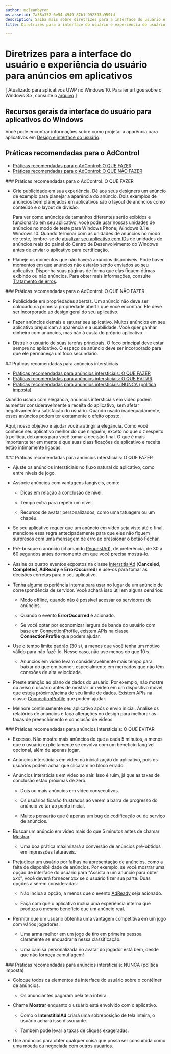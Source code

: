 ```yaml
---
author: mcleanbyron
ms.assetid: 7a38a352-6e54-4949-87b1-992395a959fd
description: Saiba mais sobre diretrizes para a interface do usuário e experiência do usuário para anúncios em aplicativos.
title: Diretrizes para a interface do usuário e experiência do usuário para anúncios em aplicativos

---
```


# Diretrizes para a interface do usuário e experiência do usuário para anúncios em aplicativos


\[ Atualizado para aplicativos UWP no Windows 10. Para ler artigos sobre o Windows 8.x, consulte o [arquivo](http://go.microsoft.com/fwlink/p/?linkid=619132) \]

## Recursos gerais da interface do usuário para aplicativos do Windows

Você pode encontrar informações sobre como projetar a aparência para aplicativos em [Design e interface do usuário](https://developer.microsoft.com/windows/design).

## Práticas recomendadas para o AdControl

* [Práticas recomendadas para o AdControl: O QUE FAZER](#adcontrolbestpracticesdo10)
* [Práticas recomendadas para o AdControl: O QUE NÃO FAZER](#adcontrolbestpracticesdont10)

<span id="adcontrolbestpracticesdo10"/>
### Práticas recomendadas para o AdControl: O QUE FAZER

* Crie publicidade em sua experiência. Dê aos seus designers um anúncio de exemplo para planejar a aparência do anúncio. Dois exemplos de anúncios bem planejados em aplicativos são o layout de anúncios como conteúdo e o layout de divisão.

  Para ver como anúncios de tamanhos diferentes serão exibidos e funcionarão em seu aplicativo, você pode usar nossas unidades de anúncios no modo de teste para Windows Phone, Windows 8.1 e Windows 10. Quando terminar com as unidades de anúncios no modo de teste, lembre-se de [atualizar seu aplicativo com IDs](set-up-ad-units-in-your-app.md) de unidades de anúncios reais do painel do Centro de Desenvolvimento do Windows antes de enviar o aplicativo para certificação.

* Planeje os momentos que não haverá anúncios disponíveis. Pode haver momentos em que anúncios não estarão sendo enviados ao seu aplicativo. Disponha suas páginas de forma que elas fiquem ótimas exibindo ou não anúncios. Para obter mais informações, consulte [Tratamento de erros](error-handling-with-advertising-libraries.md).

<span id="adcontrolbestpracticesdont10"/>
### Práticas recomendadas para o AdControl: O QUE NÃO FAZER

* Publicidade em propriedades abertas. Um anúncio não deve ser colocado na primeira propriedade aberta que você encontrar. Ele deve ser incorporado ao design geral do seu aplicativo.

* Fazer anúncios demais e saturar seu aplicativo. Muitos anúncios em seu aplicativo prejudicam a aparência e a usabilidade. Você quer ganhar dinheiro com anúncios, mas não à custa do próprio aplicativo.

* Distrair o usuário de suas tarefas principais. O foco principal deve estar sempre no aplicativo. O espaço de anúncio deve ser incorporado para que ele permaneça um foco secundário.

<span id="interstitialbestpractices10"/>
## Práticas recomendadas para anúncios intersticiais

* [Práticas recomendadas para anúncios intersticiais: O QUE FAZER](#interstitialbestpracticesdo10)
* [Práticas recomendadas para anúncios intersticiais: O QUE EVITAR](#interstitialbestpracticesavoid10)
* [Práticas recomendadas para anúncios intersticiais: NUNCA (política imposta)](#interstitialbestpracticesnever10)

Quando usado com elegância, anúncios intersticiais em vídeo podem aumentar consideravelmente a receita do aplicativo, sem afetar negativamente a satisfação do usuário. Quando usado inadequadamente, esses anúncios podem ter exatamente o efeito oposto.

Aqui, nosso objetivo é ajudar você a atingir a elegância. Como você conhece seu aplicativo melhor do que ninguém, exceto no que diz respeito à política, deixamos para você tomar a decisão final. O que é mais importante ter em mente é que suas classificações de aplicativo e receita estão intimamente ligadas.

<span id="interstitialbestpracticesdo10"/>
### Práticas recomendadas para anúncios intersticiais: O QUE FAZER

* Ajuste os anúncios intersticiais no fluxo natural do aplicativo, como entre níveis de jogo.

* Associe anúncios com vantagens tangíveis, como:

    * Dicas em relação à conclusão de nível.

    * Tempo extra para repetir um nível.

    * Recursos de avatar personalizados, como uma tatuagem ou um chapéu.

* Se seu aplicativo requer que um anúncio em vídeo seja visto até o final, mencione essa regra antecipadamente para que eles não fiquem surpresos com uma mensagem de erro ao pressionar o botão Fechar.

* Pré-busque o anúncio (chamando [RequestAd](https://msdn.microsoft.com/library/windows/apps/microsoft.advertising.winrt.ui.interstitialad.requestad.aspx)), de preferência, de 30 a 60 segundos antes do momento em que você precisa mostrá-lo.

* Assine os quatro eventos expostos na classe [InterstitialAd](https://msdn.microsoft.com/library/windows/apps/microsoft.advertising.winrt.ui.interstitialad.aspx) (**Canceled**, **Completed**, **AdReady** e **ErrorOccurred**) e use-os para tomar as decisões corretas para o seu aplicativo.

* Tenha alguma experiência interna para usar no lugar de um anúncio de correspondência de servidor. Você achará isso útil em alguns cenários:

    * Modo offline, quando não é possível acessar os servidores de anúncios.

    * Quando o evento **ErrorOccurred** é acionado.

    * Se você optar por economizar largura de banda do usuário com base em [ConnectionProfile](https://msdn.microsoft.com/library/windows/apps/windows.networking.connectivity.connectionprofile.aspx), existem APIs na classe **ConnectionProfile** que podem ajudar.

* Use o tempo limite padrão (30 s), a menos que você tenha um motivo válido para não fazê-lo. Nesse caso, não use menos do que 10 s.

    * Anúncios em vídeo levam consideravelmente mais tempo para baixar do que em banner, especialmente em mercados que não têm conexões de alta velocidade.


* Preste atenção ao plano de dados do usuário. Por exemplo, não mostre ou aviso o usuário antes de mostrar um vídeo em um dispositivo móvel que esteja próximo/acima de seu limite de dados. Existem APIs na classe [ConnectionProfile](https://msdn.microsoft.com/library/windows/apps/windows.networking.connectivity.connectionprofile.aspx) que podem ajudar.

* Melhore continuamente seu aplicativo após o envio inicial. Analise os relatórios de anúncios e faça alterações no design para melhorar as taxas de preenchimento e conclusão de vídeos.

<span id="interstitialbestpracticesavoid10"/>
### Práticas recomendadas para anúncios intersticiais: O QUE EVITAR

* Excesso. Não mostre mais anúncios do que a cada 5 minutos, a menos que o usuário explicitamente se envolva com um benefício tangível opcional, além de apenas jogar.

* Anúncios intersticiais em vídeo na inicialização do aplicativo, pois os usuários podem achar que clicaram no bloco errado.

* Anúncios intersticiais em vídeo ao sair. Isso é ruim, já que as taxas de conclusão estão próximas de zero.

    * Dois ou mais anúncios em vídeo consecutivos.

    * Os usuários ficarão frustrados ao verem a barra de progresso do anúncio voltar ao ponto inicial.

    * Muitos pensarão que é apenas um bug de codificação ou de serviço de anúncios.

* Buscar um anúncio em vídeo mais do que 5 minutos antes de chamar [Mostrar](https://msdn.microsoft.com/library/windows/apps/microsoft.advertising.winrt.ui.interstitialad.show.aspx).

    * Uma boa prática maximizará a conversão de anúncios pré-obtidos em impressões faturáveis.


* Prejudicar um usuário por falhas na apresentação de anúncios, como a falta de disponibilidade de anúncios. Por exemplo, se você mostrar uma opção de interface do usuário para "Assista a um anúncio para obter *xxx*", você deverá fornecer *xxx* se o usuário fizer sua parte. Duas opções a serem consideradas:

    * Não inclua a opção, a menos que o evento [AdReady](https://msdn.microsoft.com/library/windows/apps/microsoft.advertising.winrt.ui.interstitialad.adready.aspx) seja acionado.

    * Faça com que o aplicativo inclua uma experiência interna que produza o mesmo benefício que um anúncio real.

* Permitir que um usuário obtenha uma vantagem competitiva em um jogo com vários jogadores.

    * Uma arma melhor em um jogo de tiro em primeira pessoa claramente se enquadraria nessa classificação.

    * Uma camisa personalizada no avatar do jogador está bem, desde que não forneça camuflagem!

<span id="interstitialbestpracticesnever10"/>
### Práticas recomendadas para anúncios intersticiais: NUNCA (política imposta)

* Coloque todos os elementos da interface do usuário sobre o contêiner de anúncios.

    * Os anunciantes pagaram pela tela inteira.


* Chame **Mostrar** enquanto o usuário está envolvido com o aplicativo.

    * Como o **InterstitialAd** criará uma sobreposição de tela inteira, o usuário achará isso dissonante.

    * Também pode levar a taxas de cliques exageradas.

* Use anúncios para obter qualquer coisa que possa ser consumida como uma moeda ou negociada com outros usuários.

 

 


<!--HONumber=May16_HO2-->


